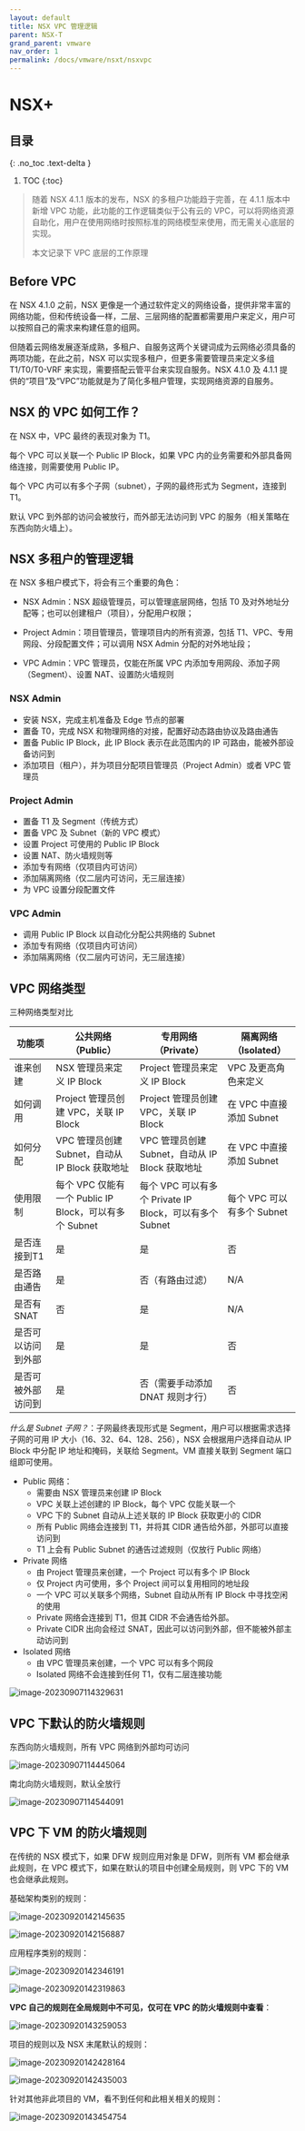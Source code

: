 ```yaml
---
layout: default
title: NSX VPC 管理逻辑
parent: NSX-T
grand_parent: vmware
nav_order: 1
permalink: /docs/vmware/nsxt/nsxvpc
---
```


# NSX+

## 目录
{: .no_toc .text-delta }

1. TOC
{:toc}

> 随着 NSX 4.1.1 版本的发布，NSX 的多租户功能趋于完善，在 4.1.1 版本中新增 VPC 功能，此功能的工作逻辑类似于公有云的 VPC，可以将网络资源自助化，用户在使用网络时按照标准的网络模型来使用，而无需关心底层的实现。
>
> 本文记录下 VPC 底层的工作原理



## Before VPC

在 NSX 4.1.0 之前，NSX 更像是一个通过软件定义的网络设备，提供非常丰富的网络功能，但和传统设备一样，二层、三层网络的配置都需要用户来定义，用户可以按照自己的需求来构建任意的组网。

但随着云网络发展逐渐成熟，多租户、自服务这两个关键词成为云网络必须具备的两项功能，在此之前，NSX 可以实现多租户，但更多需要管理员来定义多组 T1/T0/T0-VRF 来实现，需要搭配云管平台来实现自服务。NSX 4.1.0 及 4.1.1 提供的“项目”及“VPC”功能就是为了简化多租户管理，实现网络资源的自服务。

## NSX 的 VPC 如何工作？

在 NSX 中，VPC 最终的表现对象为 T1。

每个 VPC 可以关联一个 Public IP Block，如果 VPC 内的业务需要和外部具备网络连接，则需要使用 Public IP。

每个 VPC 内可以有多个子网（subnet），子网的最终形式为 Segment，连接到 T1。

默认 VPC 到外部的访问会被放行，而外部无法访问到 VPC 的服务（相关策略在东西向防火墙上）。

## NSX 多租户的管理逻辑

在 NSX 多租户模式下，将会有三个重要的角色：

- NSX Admin：NSX 超级管理员，可以管理底层网络，包括 T0 及对外地址分配等；也可以创建租户（项目），分配用户权限；

- Project Admin：项目管理员，管理项目内的所有资源，包括 T1、VPC、专用网段、分段配置文件；可以调用 NSX Admin 分配的对外地址段；

- VPC Admin：VPC 管理员，仅能在所属 VPC 内添加专用网段、添加子网（Segment）、设置 NAT、设置防火墙规则

### NSX Admin

- 安装 NSX，完成主机准备及 Edge 节点的部署
- 置备 T0，完成 NSX 和物理网络的对接，配置好动态路由协议及路由通告
- 置备 Public IP Block，此 IP Block 表示在此范围内的 IP 可路由，能被外部设备访问到
- 添加项目（租户），并为项目分配项目管理员（Project Admin）或者 VPC 管理员

### Project Admin

- 置备 T1 及 Segment（传统方式）
- 置备 VPC 及 Subnet（新的 VPC 模式）
- 设置 Project 可使用的 Public IP Block
- 设置 NAT、防火墙规则等
- 添加专有网络（仅项目内可访问）
- 添加隔离网络（仅二层内可访问，无三层连接）
- 为 VPC 设置分段配置文件

### VPC Admin

- 调用 Public IP Block 以自动化分配公共网络的 Subnet
- 添加专有网络（仅项目内可访问）
- 添加隔离网络（仅二层内可访问，无三层连接）



## VPC 网络类型

三种网络类型对比

| 功能项             | 公共网络（Public）                                     | 专用网络（Private）                                     | 隔离网络（Isolated）       |
| ------------------ | ------------------------------------------------------ | ------------------------------------------------------- | -------------------------- |
| 谁来创建           | NSX 管理员来定义 IP Block                              | Project 管理员来定义 IP Block                           | VPC 及更高角色来定义       |
| 如何调用           | Project 管理员创建 VPC，关联 IP Block                  | Project 管理员创建 VPC，关联 IP Block                   | 在 VPC 中直接添加 Subnet   |
| 如何分配           | VPC 管理员创建 Subnet，自动从 IP Block 获取地址        | VPC 管理员创建 Subnet，自动从 IP Block 获取地址         | 在 VPC 中直接添加 Subnet   |
| 使用限制           | 每个 VPC 仅能有一个 Public IP Block，可以有多个 Subnet | 每个 VPC 可以有多个 Private IP Block，可以有多个 Subnet | 每个 VPC 可以有多个 Subnet |
| 是否连接到T1       | 是                                                     | 是                                                      | 否                         |
| 是否路由通告       | 是                                                     | 否（有路由过滤）                                        | N/A                        |
| 是否有 SNAT        | 否                                                     | 是                                                      | N/A                        |
| 是否可以访问到外部 | 是                                                     | 是                                                      | 否                         |
| 是否可被外部访问到 | 是                                                     | 否（需要手动添加 DNAT 规则才行）                        | 否             

*什么是 Subnet 子网？*：子网最终表现形式是 Segment，用户可以根据需求选择子网的可用 IP 大小（16、32、64、128、256），NSX 会根据用户选择自动从 IP Block 中分配 IP 地址和掩码，关联给 Segment。VM 直接关联到 Segment 端口组即可使用。



- Public 网络：
  - 需要由 NSX 管理员来创建 IP Block 
  - VPC 关联上述创建的 IP Block，每个 VPC 仅能关联一个
  - VPC 下的 Subnet 自动从上述关联的 IP Block 获取更小的 CIDR
  - 所有 Public 网络会连接到 T1，并将其 CIDR 通告给外部，外部可以直接访问到
  - T1 上会有 Public Subnet 的通告过滤规则（仅放行 Public 网络）
- Private 网络
  - 由 Project 管理员来创建，一个 Project 可以有多个 IP Block
  - 仅 Project 内可使用，多个 Project 间可以复用相同的地址段
  - 一个 VPC 可以关联多个网络，Subnet 自动从所有 IP Block 中寻找空闲的使用
  - Private 网络会连接到 T1，但其 CIDR 不会通告给外部。
  - Private CIDR 出向会经过 SNAT，因此可以访问到外部，但不能被外部主动访问到
- Isolated 网络
  - 由 VPC 管理员来创建，一个 VPC 可以有多个网段
  - Isolated 网络不会连接到任何 T1，仅有二层连接功能

![image-20230907114329631](../../../pics/image-20230907114329631.png)

## VPC 下默认的防火墙规则

东西向防火墙规则，所有 VPC 网络到外部均可访问

![image-20230907114445064](../../../pics/image-20230907114445064.png)

南北向防火墙规则，默认全放行

![image-20230907114544091](../../../pics/image-20230907114544091.png)

## VPC 下 VM 的防火墙规则

在传统的 NSX 模式下，如果 DFW 规则应用对象是 DFW，则所有 VM 都会继承此规则，在 VPC 模式下，如果在默认的项目中创建全局规则，则 VPC 下的 VM 也会继承此规则。

基础架构类别的规则：

![image-20230920142145635](../../../pics/image-20230920142145635.png)

![image-20230920142156887](../../../pics/image-20230920142156887.png)

应用程序类别的规则：

![image-20230920142346191](../../../pics/image-20230920142346191.png)

![image-20230920142319863](../../../pics/image-20230920142319863.png)

**VPC 自己的规则在全局规则中不可见，仅可在 VPC 的防火墙规则中查看**：

![image-20230920143259053](../../../pics/image-20230920143259053.png)

项目的规则以及 NSX 末尾默认的规则：

![image-20230920142428164](../../../pics/image-20230920142428164.png)

![image-20230920142435003](../../../pics/image-20230920142435003.png)

针对其他非此项目的 VM，看不到任何和此相关相关的规则：

![image-20230920143454754](../../../pics/image-20230920143454754.png)
